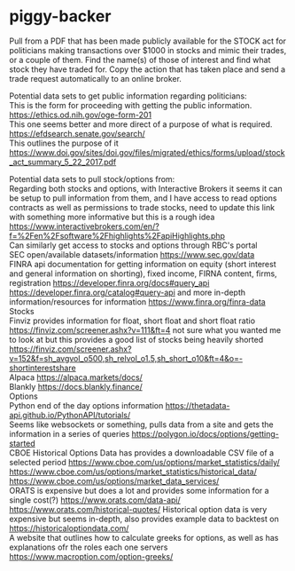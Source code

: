 # piggy-backer
Pull from a PDF that has been made publicly available for the STOCK act for politicians making transactions over $1000 in stocks and mimic their trades, or a couple of them.
Find the name(s) of those of interest and find what stock they have traded for.
Copy the action that has taken place and send a trade request automatically to an online broker.  

Potential data sets to get public information regarding politicians:  
This is the form for proceeding with getting the public information. 
https://ethics.od.nih.gov/oge-form-201  
This one seems better and more direct of a purpose of what is required.
https://efdsearch.senate.gov/search/  
This outlines the purpose of it
https://www.doi.gov/sites/doi.gov/files/migrated/ethics/forms/upload/stock_act_summary_5_22_2017.pdf  

Potential data sets to pull stock/options from:  
Regarding both stocks and options, with Interactive Brokers it seems it can be setup to pull information from them, and I have access to read options contracts as well as permissions to trade stocks, need to update this link with something more informative but this is a rough idea https://www.interactivebrokers.com/en/?f=%2Fen%2Fsoftware%2Fhighlights%2FapiHighlights.php  
Can similarly get access to stocks and options through RBC's portal  
SEC open/available datasets/information https://www.sec.gov/data  
FINRA api documentation for getting information on equity (short interest and general information on shorting), fixed income, FIRNA content, firms, registration https://developer.finra.org/docs#query_api https://developer.finra.org/catalog#query-api and more in-depth information/resources for information https://www.finra.org/finra-data  
Stocks  
Finviz provides information for float, short float and short float ratio https://finviz.com/screener.ashx?v=111&ft=4 not sure what you wanted me to look at but this provides a good list of stocks being heavily shorted https://finviz.com/screener.ashx?v=152&f=sh_avgvol_o500,sh_relvol_o1.5,sh_short_o10&ft=4&o=-shortinterestshare  
Alpaca https://alpaca.markets/docs/  
Blankly https://docs.blankly.finance/  
Options  
Python end of the day options information https://thetadata-api.github.io/PythonAPI/tutorials/  
Seems like websockets or something, pulls data from a site and gets the information in a series of queries https://polygon.io/docs/options/getting-started  
CBOE Historical Options Data has provides a downloadable CSV file of a selected period https://www.cboe.com/us/options/market_statistics/daily/ https://www.cboe.com/us/options/market_statistics/historical_data/ https://www.cboe.com/us/options/market_data_services/  
ORATS is expensive but does a lot and provides some information for a single cost(?) https://www.orats.com/data-api/ https://www.orats.com/historical-quotes/
Historical option data is very expensive but seems in-depth, also provides example data to backtest on https://historicaloptiondata.com/  
A website that outlines how to calculate greeks for options, as well as has explanations ofr the roles each one servers https://www.macroption.com/option-greeks/  
